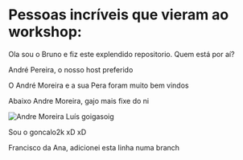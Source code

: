 # Pessoas incríveis que vieram ao workshop:

Ola sou o Bruno e fiz este explendido repositorio. Quem está por aí?

André Pereira, o nosso host preferido

O André Moreira e a sua Pera foram muito bem vindos

Abaixo Andre Moreira, gajo mais fixe do ni 

![Andre Moreira](https://avatars.githubusercontent.com/u/23351316?v=4)
Luís goigasoig

Sou o goncalo2k xD xD

Francisco da Ana, adicionei esta linha numa branch

